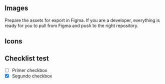## Images

Prepare the assets for export in Figma. If you are a developer, everything is ready for you to pull from Figma and push to the right repository.

## Icons

## Checklist test  

- [ ] Primer checkbox
- [x] Segundo checkbox
